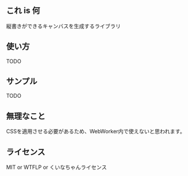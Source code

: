 ## これ is 何

縦書きができるキャンバスを生成するライブラリ

## 使い方

TODO

## サンプル

TODO

## 無理なこと

CSSを適用させる必要があるため、WebWorker内で使えないと思われます。

## ライセンス

MIT or WTFLP or くいなちゃんライセンス
